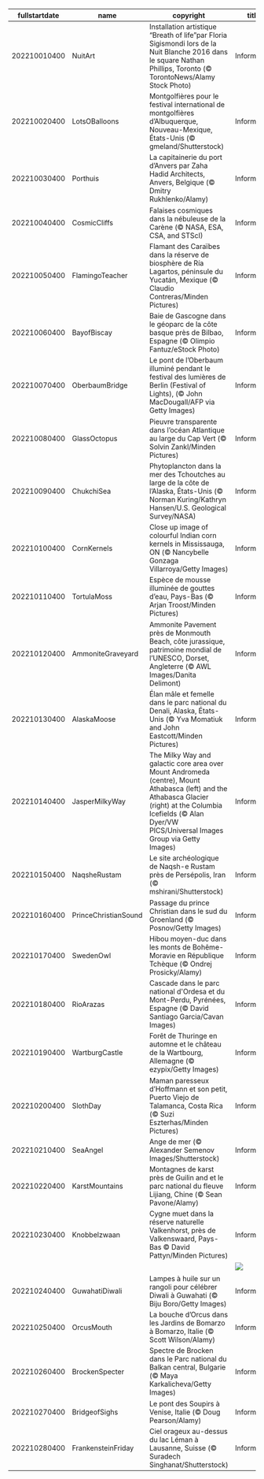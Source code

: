 |fullstartdate|name|copyright|title|image|
|--|--|--|--|--|
202210010400|NuitArt|Installation artistique “Breath of life”par Floria Sigismondi lors de la Nuit Blanche 2016 dans le square Nathan  Phillips, Toronto (© TorontoNews/Alamy Stock Photo)|Information|![](/fr-CA/2022/10/202210010400NuitArt.jpg)|
202210020400|LotsOBalloons|Montgolfières pour le festival international de montgolfières d’Albuquerque, Nouveau-Mexique, États-Unis (© gmeland/Shutterstock)|Information|![](/fr-CA/2022/10/202210020400LotsOBalloons.jpg)|
202210030400|Porthuis|La capitainerie du port d’Anvers par Zaha Hadid Architects, Anvers, Belgique (© Dmitry Rukhlenko/Alamy)|Information|![](/fr-CA/2022/10/202210030400Porthuis.jpg)|
202210040400|CosmicCliffs|Falaises cosmiques dans la nébuleuse de la Carène (© NASA, ESA, CSA, and STScI)|Information|![](/fr-CA/2022/10/202210040400CosmicCliffs.jpg)|
202210050400|FlamingoTeacher|Flamant des Caraïbes dans la réserve de biosphère de Ría Lagartos, péninsule du Yucatán, Mexique (© Claudio Contreras/Minden Pictures)|Information|![](/fr-CA/2022/10/202210050400FlamingoTeacher.jpg)|
202210060400|BayofBiscay|Baie de Gascogne dans le géoparc de la côte basque près de Bilbao, Espagne (© Olimpio Fantuz/eStock Photo)|Information|![](/fr-CA/2022/10/202210060400BayofBiscay.jpg)|
202210070400|OberbaumBridge|Le pont de l’Oberbaum illuminé pendant le festival des lumières de Berlin (Festival of Lights), (© John MacDougall/AFP via Getty Images)|Information|![](/fr-CA/2022/10/202210070400OberbaumBridge.jpg)|
202210080400|GlassOctopus|Pieuvre transparente dans l’océan Atlantique au large du Cap Vert (© Solvin Zankl/Minden Pictures)|Information|![](/fr-CA/2022/10/202210080400GlassOctopus.jpg)|
202210090400|ChukchiSea|Phytoplancton dans la mer des Tchoutches au large de la côte de l’Alaska, États-Unis (© Norman Kuring/Kathryn Hansen/U.S. Geological Survey/NASA)|Information|![](/fr-CA/2022/10/202210090400ChukchiSea.jpg)|
202210100400|CornKernels|Close up image of colourful Indian corn kernels in Mississauga, ON (© Nancybelle Gonzaga Villarroya/Getty Images)|Information|![](/fr-CA/2022/10/202210100400CornKernels.jpg)|
202210110400|TortulaMoss|Espèce de mousse illuminée de gouttes d’eau, Pays-Bas (© Arjan Troost/Minden Pictures)|Information|![](/fr-CA/2022/10/202210110400TortulaMoss.jpg)|
202210120400|AmmoniteGraveyard|Ammonite Pavement près de Monmouth Beach, côte jurassique, patrimoine mondial de l’UNESCO, Dorset, Angleterre (© AWL Images/Danita Delimont)|Information|![](/fr-CA/2022/10/202210120400AmmoniteGraveyard.jpg)|
202210130400|AlaskaMoose|Élan mâle et femelle dans le parc national du Denali, Alaska, États-Unis (© Yva Momatiuk and John Eastcott/Minden Pictures)|Information|![](/fr-CA/2022/10/202210130400AlaskaMoose.jpg)|
202210140400|JasperMilkyWay|The Milky Way and galactic core area over Mount Andromeda (centre), Mount Athabasca (left) and the Athabasca Glacier (right) at the Columbia Icefields (© Alan Dyer/VW PICS/Universal Images Group via Getty Images)|Information|![](/fr-CA/2022/10/202210140400JasperMilkyWay.jpg)|
202210150400|NaqsheRustam|Le site archéologique de Naqsh-e Rustam près de Persépolis, Iran (© mshirani/Shutterstock)|Information|![](/fr-CA/2022/10/202210150400NaqsheRustam.jpg)|
202210160400|PrinceChristianSound|Passage du prince Christian dans le sud du Groenland (© Posnov/Getty Images)|Information|![](/fr-CA/2022/10/202210160400PrinceChristianSound.jpg)|
202210170400|SwedenOwl|Hibou moyen-duc dans les monts de Bohême-Moravie en République Tchèque (© Ondrej Prosicky/Alamy)|Information|![](/fr-CA/2022/10/202210170400SwedenOwl.jpg)|
202210180400|RioArazas|Cascade dans le parc national d'Ordesa et du Mont-Perdu, Pyrénées, Espagne (© David Santiago Garcia/Cavan Images)|Information|![](/fr-CA/2022/10/202210180400RioArazas.jpg)|
202210190400|WartburgCastle|Forêt de Thuringe en automne et le château de la Wartbourg, Allemagne (© ezypix/Getty Images)|Information|![](/fr-CA/2022/10/202210190400WartburgCastle.jpg)|
202210200400|SlothDay|Maman paresseux d’Hoffmann et son petit, Puerto Viejo de Talamanca, Costa Rica (© Suzi Eszterhas/Minden Pictures)|Information|![](/fr-CA/2022/10/202210200400SlothDay.jpg)|
202210210400|SeaAngel|Ange de mer (© Alexander Semenov Images/Shutterstock)|Information|![](/fr-CA/2022/10/202210210400SeaAngel.jpg)|
202210220400|KarstMountains|Montagnes de karst près de Guilin and et le parc national du fleuve Lijiang, Chine (© Sean Pavone/Alamy)|Information|![](/fr-CA/2022/10/202210220400KarstMountains.jpg)|
202210230400|Knobbelzwaan|Cygne muet dans la réserve naturelle Valkenhorst, près de Valkenswaard, Pays-Bas © David Pattyn/Minden Pictures)|Information|![](/fr-CA/2022/10/202210230400Knobbelzwaan.jpg)|
||||![](/fr-CA/2022/10/.jpg)|
202210240400|GuwahatiDiwali|Lampes à huile sur un rangoli pour célébrer Diwali à Guwahati (© Biju Boro/Getty Images)|Information|![](/fr-CA/2022/10/202210240400GuwahatiDiwali.jpg)|
202210250400|OrcusMouth|La bouche d’Orcus dans les Jardins de Bomarzo à Bomarzo, Italie (© Scott Wilson/Alamy)|Information|![](/fr-CA/2022/10/202210250400OrcusMouth.jpg)|
202210260400|BrockenSpecter|Spectre de Brocken dans le Parc national du Balkan central, Bulgarie (© Maya Karkalicheva/Getty Images)|Information|![](/fr-CA/2022/10/202210260400BrockenSpecter.jpg)|
202210270400|BridgeofSighs|Le pont des Soupirs à Venise, Italie (© Doug Pearson/Alamy)|Information|![](/fr-CA/2022/10/202210270400BridgeofSighs.jpg)|
202210280400|FrankensteinFriday|Ciel orageux au-dessus du lac Léman à Lausanne, Suisse (© Suradech Singhanat/Shutterstock)|Information|![](/fr-CA/2022/10/202210280400FrankensteinFriday.jpg)|
